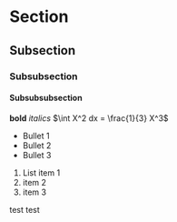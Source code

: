 # Section
## Subsection
### Subsubsection
#### Subsubsubsection

**bold** *italics* $\int X^2 dx = \frac{1}{3} X^3$

* Bullet 1
* Bullet 2
* Bullet 3

1. List item 1
2. item 2
0. item 3

test test
